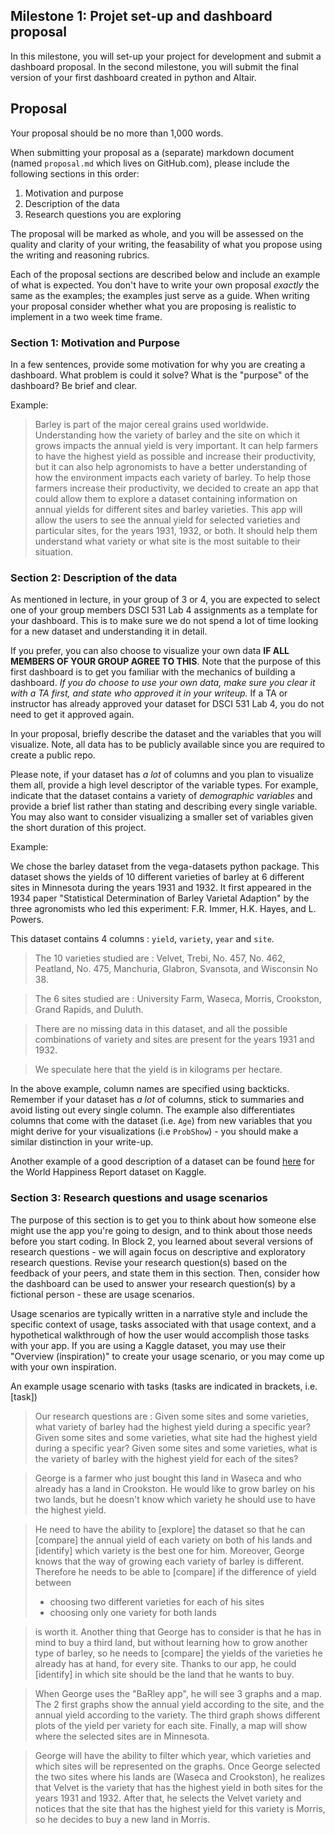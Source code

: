 ## Milestone 1: Projet set-up and dashboard proposal

In this milestone, you will set-up your project for development and submit a dashboard proposal. In the second milestone, you will submit the final version of your first dashboard created in python and Altair.

## Proposal

Your proposal should be no more than 1,000 words.

When submitting your proposal as a (separate) markdown document (named `proposal.md` which lives on GitHub.com), please include the following sections in this order:

1. Motivation and purpose
2. Description of the data
3. Research questions you are exploring

The proposal will be marked as whole, and you will be assessed on the quality and clarity of your writing, the feasability of what you propose using the writing and reasoning rubrics.

Each of the proposal sections are described below and include an example of what is expected. You don't have to write your own proposal _exactly_ the same as the examples; the examples just serve as a guide. When writing your proposal consider whether what you are proposing is realistic to implement in a two week time frame.

### Section 1: Motivation and Purpose

In a few sentences, provide some motivation for why you are creating a dashboard. What problem is could it solve? What is the "purpose" of the dashboard? Be brief and clear.

Example:

> Barley is part of the major cereal grains used worldwide. Understanding how the variety of barley and the site on which it grows impacts the annual yield is very important. It can help farmers to have the highest yield as possible and increase their productivity, but it can also help agronomists to have a better understanding of how the environment impacts each variety of barley. To help those farmers increase their productivity, we decided to create an app that could allow them to explore a dataset containing information on annual yields for different sites and barley varieties. This app will allow the users to see the annual yield for selected varieties and particular sites, for the years 1931, 1932, or both. It should help them understand what variety or what site is the most suitable to their situation.


### Section 2: Description of the data

As mentioned in lecture, in your group of 3 or 4, you are expected to select one of your group members DSCI 531 Lab 4 assignments as a template for your dashboard. 
This is to make sure we do not spend a lot of time looking for a new dataset and understanding it in detail.

If you prefer, you can also choose to visualize your own data **IF ALL MEMBERS OF YOUR GROUP AGREE TO THIS**. Note that the purpose of this first dashboard is to get you familiar with the mechanics of building a dashboard. _If you do choose to use your own data, make sure you clear it with a TA first, and state who approved it in your writeup._ If a TA or instructor has already approved your dataset for DSCI 531 Lab 4, you do not need to get it approved again.

In your proposal, briefly describe the dataset and the variables that you will visualize. Note, all data has to be publicly available since you are required to create a public repo.

Please note, if your dataset has _a lot_ of columns and you plan to visualize them all, provide a high level descriptor of the variable types. For example, indicate that the dataset contains a variety of _demographic variables_ and provide a brief list rather than stating and describing every single variable. You may also want to consider visualizing a smaller set of variables given the short duration of this project.

Example:

We chose the barley dataset from the vega-datasets python package. This dataset shows the yields of 10 different varieties of barley at 6 different sites in Minnesota during the years 1931 and 1932. It first appeared in the 1934 paper  "Statistical Determination of Barley Varietal Adaption" by the three agronomists who led this experiment: F.R. Immer, H.K. Hayes, and L. Powers.

This dataset contains 4 columns : `yield`, `variety`, `year` and `site`.

> The 10 varieties studied are : Velvet, Trebi, No. 457, No. 462, Peatland, No. 475, Manchuria, Glabron, Svansota, and Wisconsin No 38.

> The 6 sites studied are : University Farm, Waseca, Morris, Crookston, Grand Rapids, and Duluth.

> There are no missing data in this dataset, and all the possible combinations of variety and sites are present for the years 1931 and 1932.

> We speculate here that the yield is in kilograms per hectare.


In the above example, column names are specified using backticks. Remember if your dataset has _a lot_ of columns, stick to summaries and avoid listing out every single column. The example also differentiates columns that come with the dataset (i.e. `Age`) from new variables that you might derive for your visualizations (i.e `ProbShow`) - you should make a similar distinction in your write-up.

Another example of a good description of a dataset can be found [here](https://www.kaggle.com/unsdsn/world-happiness) for the World Happiness Report dataset on Kaggle.

### Section 3: Research questions and usage scenarios

The purpose of this section is to get you to think about how someone else might use the app you're going to design, and to think about those needs before you start coding. 
In Block 2, you learned about several versions of research questions - we will again focus on descriptive and exploratory research questions. 
Revise your research question(s) based on the feedback of your peers, and state them in this section.
Then, consider how the dashboard can be used to answer your research question(s) by a fictional person - these are usage scenarios.

Usage scenarios are typically written in a narrative style and include the specific context of usage, tasks associated with that usage context, and a hypothetical walkthrough of how the user would accomplish those tasks with your app. 
If you are using a Kaggle dataset, you may use their "Overview (inspiration)" to create your usage scenario, or you may come up with your own inspiration.

An example usage scenario with tasks (tasks are indicated in brackets, i.e. [task])

> Our research questions are : 
Given some sites and some varieties, what variety of barley had the highest yield during a specific year?
Given some sites and some varieties, what site had the highest yield during a specific year?
Given some sites and some varieties, what is the variety of barley with the highest yield for each of the sites?

> George is a farmer who just bought this land in Waseca and who already has a land in Crookston. He would like to grow barley on his two lands, but he doesn't know which variety he should use to have the highest yield. 

> He need to have the ability to [explore] the dataset so that he can [compare] the annual yield of each variety on both of his lands and [identify] which variety is the best one for him. Moreover, George knows that the way of growing each variety of barley is different. 
> Therefore he needs to be able to [compare] if the difference of yield between 
> - choosing two different varieties for each of his sites 
> - choosing only one variety for both lands 

> is worth it. Another thing that George has to consider is that he has in mind to buy a third land, but without learning how to grow another type of barley, so he needs to [compare] the yields of the varieties he already has at hand, for every site. Thanks to our app, he could [identify] in which site should be the land that he wants to buy. 

> When George uses the "BaRley app", he will see 3 graphs and a map. The 2 first graphs show the annual yield according to the site, and the annual yield according to the variety. The third graph shows different plots of the yield per variety for each site. Finally, a map will show where the selected sites are in Minnesota.

> George will have the ability to filter which year, which varieties and which sites will be represented on the graphs.
Once George selected the two sites where his lands are (Waseca and Crookston), he realizes that Velvet is the variety that has the highest yield in both sites for the years 1931 and 1932. After that, he selects the Velvet variety and notices that the site that has the highest yield for this variety is Morris, so he decides to buy a new land in Morris.
